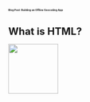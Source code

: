 <html>
    <head>
        <style type="text/css">
        .h1{font-size: 5px}
        </style>
    </head>
  <body>
    <h1 class="h1">Blog Post: Building an Offline Geocoding App</h1>
    <h1 style="font-size:20px;">What is HTML?</h1>
  </body>
</html>

<img src="https://xmcgill.github.io/Geocoder.jpg" width="100" height="100">

